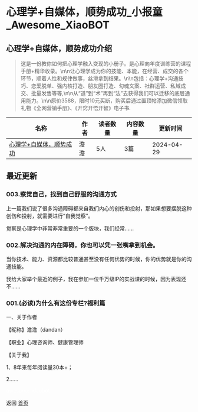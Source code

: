 # 心理学+自媒体，顺势成功_小报童_Awesome_XiaoBOT

## 心理学+自媒体，顺势成功介绍
> 这是一份教你如何把心理学融入变现的小册子。是心理向年度训练营的课程手册+精华收录。\n\n让心理学成为你的技能、本能，在经营、成交的各个环节，顺着人性和规律做事，丝滑拿到结果。\n\n包括：心理学+沟通技巧、恋爱脱单、强内核打造、朋友圈打造、勾魂文案、社群运营、私域成交、批量发售等等,\n\n从“道”到“术”再到“法”去获得我们可以迁移的底层通用能力。\n\n原价3588，限时10元买断，购买后通过置顶帖添加微信领取礼物《全网营销手册》、《开窍开悟开智》电子书.  
  


|名称|作者|读者数量|内容数量|更新时间|
|---|---|---|---|---|
|[心理学+自媒体，顺势成功](https://xiaobot.net/p/yingxiangzhe24?refer=9c3f1c95-a052-465a-9902-f6d75080262a)|澹澹|5人|3篇|2024-04-29|

## 最近更新
### 003.察觉自己，找到自己舒服的沟通方式

上一篇我们说了很多沟通障碍都来自我们内心的创伤和投射，那如果想要摆脱这种创伤和投射，就需要进行“自我觉察”。



觉察是心理学中非常非常重要的一个版块，我们经常......

### 002.解决沟通的内在障碍，你也可以凭一张嘴拿到机会。

当你技术、能力、资源都比较普通甚至没有任何优势的时候，你的优势就是你的沟通技能。



我给大家举个最近的例子，我在参加一位千万级IP的实战课的时候，因为表现还不......

### 001.(必读)为什么有这份专栏?福利篇

 一、关于作者

【昵称】澹澹（dandan）

【职业】心理咨询师、健康管理师

【关于我】

1、8年来每年阅读量30本+；

2......


<a href="https://github.com/Reno9527/awesome-xiaobot" style="color: white; text-decoration: none;">awesome-xiaobot</a>

返回 [首页](../README.md)
